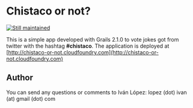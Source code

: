 Chistaco or not?
================

[![Still maintained](http://stillmaintained.com/lmivan/chistaco-or-not.png)](http://stillmaintained.com/lmivan/chistaco-or-not")

This is a simple app developed with Grails 2.1.0 to vote jokes got from twitter with the hashtag **#chistaco**. The application is deployed at [http://chistaco-or-not.cloudfoundry.com](http://chistaco-or-not.cloudfoundry.com)


Author
------

You can send any questions or comments to Iván López: lopez (dot) ivan (at) gmail (dot) com
